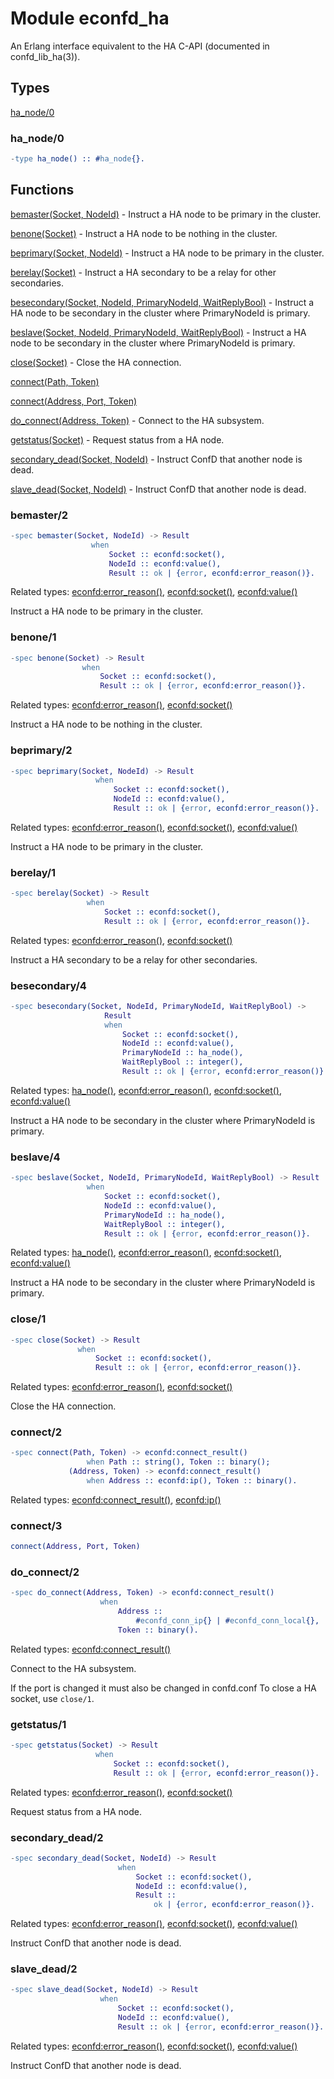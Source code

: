 # Module econfd_ha

An Erlang interface equivalent to the HA C-API (documented in confd_lib_ha(3)).


## Types

[ha\_node/0](#ha_node-0)

### ha_node/0

```erlang
-type ha_node() :: #ha_node{}.
```

## Functions

[bemaster(Socket, NodeId)](#bemaster-2) - Instruct a HA node to be primary in the cluster.


[benone(Socket)](#benone-1) - Instruct a HA node to be nothing in the cluster.


[beprimary(Socket, NodeId)](#beprimary-2) - Instruct a HA node to be primary in the cluster.


[berelay(Socket)](#berelay-1) - Instruct a HA secondary to be a relay for other secondaries.


[besecondary(Socket, NodeId, PrimaryNodeId, WaitReplyBool)](#besecondary-4) - Instruct a HA node to be secondary in the cluster where PrimaryNodeId is primary.


[beslave(Socket, NodeId, PrimaryNodeId, WaitReplyBool)](#beslave-4) - Instruct a HA node to be secondary in the cluster where PrimaryNodeId is primary.


[close(Socket)](#close-1) - Close the HA connection.


[connect(Path, Token)](#connect-2)

[connect(Address, Port, Token)](#connect-3)

[do\_connect(Address, Token)](#do_connect-2) - Connect to the HA subsystem.

[getstatus(Socket)](#getstatus-1) - Request status from a HA node.


[secondary\_dead(Socket, NodeId)](#secondary_dead-2) - Instruct ConfD that another node is dead.


[slave\_dead(Socket, NodeId)](#slave_dead-2) - Instruct ConfD that another node is dead.


### bemaster/2

```erlang
-spec bemaster(Socket, NodeId) -> Result
                  when
                      Socket :: econfd:socket(),
                      NodeId :: econfd:value(),
                      Result :: ok | {error, econfd:error_reason()}.
```

Related types: [econfd:error\_reason()](econfd.md#error_reason-0), [econfd:socket()](econfd.md#socket-0), [econfd:value()](econfd.md#value-0)

Instruct a HA node to be primary in the cluster.


### benone/1

```erlang
-spec benone(Socket) -> Result
                when
                    Socket :: econfd:socket(),
                    Result :: ok | {error, econfd:error_reason()}.
```

Related types: [econfd:error\_reason()](econfd.md#error_reason-0), [econfd:socket()](econfd.md#socket-0)

Instruct a HA node to be nothing in the cluster.


### beprimary/2

```erlang
-spec beprimary(Socket, NodeId) -> Result
                   when
                       Socket :: econfd:socket(),
                       NodeId :: econfd:value(),
                       Result :: ok | {error, econfd:error_reason()}.
```

Related types: [econfd:error\_reason()](econfd.md#error_reason-0), [econfd:socket()](econfd.md#socket-0), [econfd:value()](econfd.md#value-0)

Instruct a HA node to be primary in the cluster.


### berelay/1

```erlang
-spec berelay(Socket) -> Result
                 when
                     Socket :: econfd:socket(),
                     Result :: ok | {error, econfd:error_reason()}.
```

Related types: [econfd:error\_reason()](econfd.md#error_reason-0), [econfd:socket()](econfd.md#socket-0)

Instruct a HA secondary to be a relay for other secondaries.


### besecondary/4

```erlang
-spec besecondary(Socket, NodeId, PrimaryNodeId, WaitReplyBool) ->
                     Result
                     when
                         Socket :: econfd:socket(),
                         NodeId :: econfd:value(),
                         PrimaryNodeId :: ha_node(),
                         WaitReplyBool :: integer(),
                         Result :: ok | {error, econfd:error_reason()}.
```

Related types: [ha\_node()](#ha_node-0), [econfd:error\_reason()](econfd.md#error_reason-0), [econfd:socket()](econfd.md#socket-0), [econfd:value()](econfd.md#value-0)

Instruct a HA node to be secondary in the cluster where PrimaryNodeId is primary.


### beslave/4

```erlang
-spec beslave(Socket, NodeId, PrimaryNodeId, WaitReplyBool) -> Result
                 when
                     Socket :: econfd:socket(),
                     NodeId :: econfd:value(),
                     PrimaryNodeId :: ha_node(),
                     WaitReplyBool :: integer(),
                     Result :: ok | {error, econfd:error_reason()}.
```

Related types: [ha\_node()](#ha_node-0), [econfd:error\_reason()](econfd.md#error_reason-0), [econfd:socket()](econfd.md#socket-0), [econfd:value()](econfd.md#value-0)

Instruct a HA node to be secondary in the cluster where PrimaryNodeId is primary.


### close/1

```erlang
-spec close(Socket) -> Result
               when
                   Socket :: econfd:socket(),
                   Result :: ok | {error, econfd:error_reason()}.
```

Related types: [econfd:error\_reason()](econfd.md#error_reason-0), [econfd:socket()](econfd.md#socket-0)

Close the HA connection.


### connect/2

```erlang
-spec connect(Path, Token) -> econfd:connect_result()
                 when Path :: string(), Token :: binary();
             (Address, Token) -> econfd:connect_result()
                 when Address :: econfd:ip(), Token :: binary().
```

Related types: [econfd:connect\_result()](econfd.md#connect_result-0), [econfd:ip()](econfd.md#ip-0)

### connect/3

```erlang
connect(Address, Port, Token)
```

### do_connect/2

```erlang
-spec do_connect(Address, Token) -> econfd:connect_result()
                    when
                        Address ::
                            #econfd_conn_ip{} | #econfd_conn_local{},
                        Token :: binary().
```

Related types: [econfd:connect\_result()](econfd.md#connect_result-0)

Connect to the HA subsystem.

If the port is changed it must also be changed in confd.conf To close a HA socket, use `close/1`.


### getstatus/1

```erlang
-spec getstatus(Socket) -> Result
                   when
                       Socket :: econfd:socket(),
                       Result :: ok | {error, econfd:error_reason()}.
```

Related types: [econfd:error\_reason()](econfd.md#error_reason-0), [econfd:socket()](econfd.md#socket-0)

Request status from a HA node.


### secondary_dead/2

```erlang
-spec secondary_dead(Socket, NodeId) -> Result
                        when
                            Socket :: econfd:socket(),
                            NodeId :: econfd:value(),
                            Result ::
                                ok | {error, econfd:error_reason()}.
```

Related types: [econfd:error\_reason()](econfd.md#error_reason-0), [econfd:socket()](econfd.md#socket-0), [econfd:value()](econfd.md#value-0)

Instruct ConfD that another node is dead.


### slave_dead/2

```erlang
-spec slave_dead(Socket, NodeId) -> Result
                    when
                        Socket :: econfd:socket(),
                        NodeId :: econfd:value(),
                        Result :: ok | {error, econfd:error_reason()}.
```

Related types: [econfd:error\_reason()](econfd.md#error_reason-0), [econfd:socket()](econfd.md#socket-0), [econfd:value()](econfd.md#value-0)

Instruct ConfD that another node is dead.


